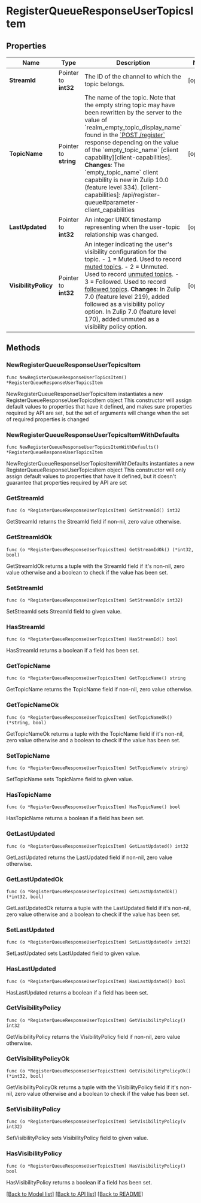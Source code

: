 # RegisterQueueResponseUserTopicsItem

## Properties

Name | Type | Description | Notes
------------ | ------------- | ------------- | -------------
**StreamId** | Pointer to **int32** | The ID of the channel to which the topic belongs.  | [optional] 
**TopicName** | Pointer to **string** | The name of the topic.  Note that the empty string topic may have been rewritten by the server to the value of &#x60;realm_empty_topic_display_name&#x60; found in the [&#x60;POST /register&#x60;](/api/register-queue) response depending on the value of the &#x60;empty_topic_name&#x60; [client capability][client-capabilities].  **Changes**: The &#x60;empty_topic_name&#x60; client capability is new in Zulip 10.0 (feature level 334).  [client-capabilities]: /api/register-queue#parameter-client_capabilities  | [optional] 
**LastUpdated** | Pointer to **int32** | An integer UNIX timestamp representing when the user-topic relationship was changed.  | [optional] 
**VisibilityPolicy** | Pointer to **int32** | An integer indicating the user&#39;s visibility configuration for the topic.  - 1 &#x3D; Muted. Used to record [muted topics](/help/mute-a-topic). - 2 &#x3D; Unmuted. Used to record [unmuted topics](/help/mute-a-topic). - 3 &#x3D; Followed. Used to record [followed topics](/help/follow-a-topic).  **Changes**: In Zulip 7.0 (feature level 219), added followed as a visibility policy option.  In Zulip 7.0 (feature level 170), added unmuted as a visibility policy option.  | [optional] 

## Methods

### NewRegisterQueueResponseUserTopicsItem

`func NewRegisterQueueResponseUserTopicsItem() *RegisterQueueResponseUserTopicsItem`

NewRegisterQueueResponseUserTopicsItem instantiates a new RegisterQueueResponseUserTopicsItem object
This constructor will assign default values to properties that have it defined,
and makes sure properties required by API are set, but the set of arguments
will change when the set of required properties is changed

### NewRegisterQueueResponseUserTopicsItemWithDefaults

`func NewRegisterQueueResponseUserTopicsItemWithDefaults() *RegisterQueueResponseUserTopicsItem`

NewRegisterQueueResponseUserTopicsItemWithDefaults instantiates a new RegisterQueueResponseUserTopicsItem object
This constructor will only assign default values to properties that have it defined,
but it doesn't guarantee that properties required by API are set

### GetStreamId

`func (o *RegisterQueueResponseUserTopicsItem) GetStreamId() int32`

GetStreamId returns the StreamId field if non-nil, zero value otherwise.

### GetStreamIdOk

`func (o *RegisterQueueResponseUserTopicsItem) GetStreamIdOk() (*int32, bool)`

GetStreamIdOk returns a tuple with the StreamId field if it's non-nil, zero value otherwise
and a boolean to check if the value has been set.

### SetStreamId

`func (o *RegisterQueueResponseUserTopicsItem) SetStreamId(v int32)`

SetStreamId sets StreamId field to given value.

### HasStreamId

`func (o *RegisterQueueResponseUserTopicsItem) HasStreamId() bool`

HasStreamId returns a boolean if a field has been set.

### GetTopicName

`func (o *RegisterQueueResponseUserTopicsItem) GetTopicName() string`

GetTopicName returns the TopicName field if non-nil, zero value otherwise.

### GetTopicNameOk

`func (o *RegisterQueueResponseUserTopicsItem) GetTopicNameOk() (*string, bool)`

GetTopicNameOk returns a tuple with the TopicName field if it's non-nil, zero value otherwise
and a boolean to check if the value has been set.

### SetTopicName

`func (o *RegisterQueueResponseUserTopicsItem) SetTopicName(v string)`

SetTopicName sets TopicName field to given value.

### HasTopicName

`func (o *RegisterQueueResponseUserTopicsItem) HasTopicName() bool`

HasTopicName returns a boolean if a field has been set.

### GetLastUpdated

`func (o *RegisterQueueResponseUserTopicsItem) GetLastUpdated() int32`

GetLastUpdated returns the LastUpdated field if non-nil, zero value otherwise.

### GetLastUpdatedOk

`func (o *RegisterQueueResponseUserTopicsItem) GetLastUpdatedOk() (*int32, bool)`

GetLastUpdatedOk returns a tuple with the LastUpdated field if it's non-nil, zero value otherwise
and a boolean to check if the value has been set.

### SetLastUpdated

`func (o *RegisterQueueResponseUserTopicsItem) SetLastUpdated(v int32)`

SetLastUpdated sets LastUpdated field to given value.

### HasLastUpdated

`func (o *RegisterQueueResponseUserTopicsItem) HasLastUpdated() bool`

HasLastUpdated returns a boolean if a field has been set.

### GetVisibilityPolicy

`func (o *RegisterQueueResponseUserTopicsItem) GetVisibilityPolicy() int32`

GetVisibilityPolicy returns the VisibilityPolicy field if non-nil, zero value otherwise.

### GetVisibilityPolicyOk

`func (o *RegisterQueueResponseUserTopicsItem) GetVisibilityPolicyOk() (*int32, bool)`

GetVisibilityPolicyOk returns a tuple with the VisibilityPolicy field if it's non-nil, zero value otherwise
and a boolean to check if the value has been set.

### SetVisibilityPolicy

`func (o *RegisterQueueResponseUserTopicsItem) SetVisibilityPolicy(v int32)`

SetVisibilityPolicy sets VisibilityPolicy field to given value.

### HasVisibilityPolicy

`func (o *RegisterQueueResponseUserTopicsItem) HasVisibilityPolicy() bool`

HasVisibilityPolicy returns a boolean if a field has been set.


[[Back to Model list]](../README.md#documentation-for-models) [[Back to API list]](../README.md#documentation-for-api-endpoints) [[Back to README]](../README.md)


